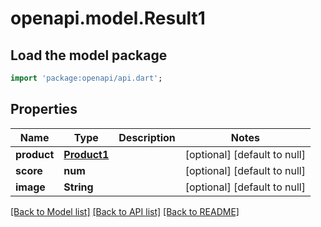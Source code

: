 # openapi.model.Result1

## Load the model package
```dart
import 'package:openapi/api.dart';
```

## Properties
Name | Type | Description | Notes
------------ | ------------- | ------------- | -------------
**product** | [**Product1**](Product1.md) |  | [optional] [default to null]
**score** | **num** |  | [optional] [default to null]
**image** | **String** |  | [optional] [default to null]

[[Back to Model list]](../README.md#documentation-for-models) [[Back to API list]](../README.md#documentation-for-api-endpoints) [[Back to README]](../README.md)


